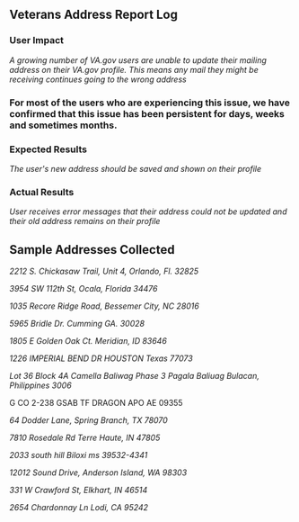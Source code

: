 ## Veterans Address Report Log 

### User Impact
*A growing number of VA.gov users are unable to update their mailing address on their VA.gov profile. This means any mail they might be receiving continues going to the wrong address*

### For most of the users who are experiencing this issue, we have confirmed that this issue has been persistent for days, weeks and sometimes months.

### Expected Results
*The user's new address should be saved and shown on their profile*

### Actual Results
*User receives error messages that their address could not be updated and their old address remains on their profile*

## Sample Addresses Collected

*2212 S. Chickasaw Trail, Unit 4, Orlando, Fl. 32825*

*3954 SW 112th St, Ocala, Florida 34476*

*1035 Recore Ridge Road, Bessemer City, NC 28016*

*5965 Bridle Dr. Cumming GA. 30028*

*1805 E Golden Oak Ct. Meridian, ID 83646*

*1226 IMPERIAL BEND DR HOUSTON Texas 77073*

*Lot 36 Block 4A Camella Baliwag Phase 3 Pagala Baliuag Bulacan, Philippines 3006*

G CO 2-238 GSAB
TF DRAGON
APO AE 09355

*64 Dodder Lane, Spring Branch, TX 78070*

*7810 Rosedale Rd Terre Haute, IN 47805*

*2033 south hill Biloxi ms 39532-4341*

*12012 Sound Drive, Anderson Island, WA 98303* 

*331 W Crawford St, Elkhart, IN 46514* 

*2654 Chardonnay Ln Lodi, CA 95242*

